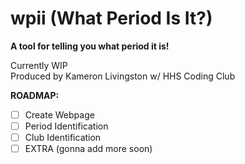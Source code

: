 # wpii (What Period Is It?)
**A tool for telling you what period it is!**

Currently WIP <br>
Produced by Kameron Livingston w/ HHS Coding Club

**ROADMAP:**
- [ ] Create Webpage
- [ ] Period Identification
- [ ] Club Identification
- [ ] EXTRA (gonna add more soon)
